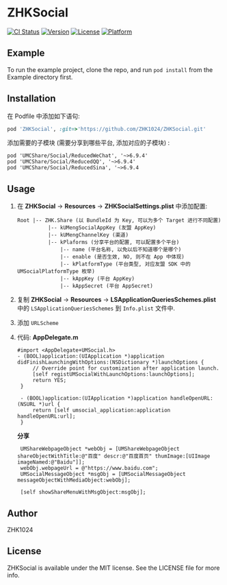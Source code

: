 # ZHKSocial

[![CI Status](https://img.shields.io/travis/389914070@qq.com/ZHKSocial.svg?style=flat)](https://travis-ci.org/389914070@qq.com/ZHKSocial)
[![Version](https://img.shields.io/cocoapods/v/ZHKSocial.svg?style=flat)](https://cocoapods.org/pods/ZHKSocial)
[![License](https://img.shields.io/cocoapods/l/ZHKSocial.svg?style=flat)](https://cocoapods.org/pods/ZHKSocial)
[![Platform](https://img.shields.io/cocoapods/p/ZHKSocial.svg?style=flat)](https://cocoapods.org/pods/ZHKSocial)

## Example

To run the example project, clone the repo, and run `pod install` from the Example directory first.

## Installation

在 Podfile 中添加如下语句:

```ruby
pod 'ZHKSocial', :git=>'https://github.com/ZHK1024/ZHKSocial.git'
```

添加需要的子模块 (需要分享到哪些平台, 添加对应的子模块) :
```
pod 'UMCShare/Social/ReducedWeChat', '~>6.9.4'
pod 'UMCShare/Social/ReducedQQ', '~>6.9.4'
pod 'UMCShare/Social/ReducedSina', '~>6.9.4
```
## Usage

1. 在 **ZHKSocial** -> **Resources** -> **ZHKSocialSettings.plist** 中添加配置:

	```
	Root |-- ZHK.Share (以 BundleId 为 Key, 可以为多个 Target 进行不同配置)
	          |-- kUMengSocialAppKey (友盟 AppKey)
	          |-- kUMengChannelKey (渠道)
	          |-- kPlaforms (分享平台的配置, 可以配置多个平台)
	              |-- name (平台名称, 以免以后不知道哪个是哪个)
	              |-- enable (是否生效, NO, 则不在 App 中体现)
	              |-- kPlatformType (平台类型, 对应友盟 SDK 中的 UMSocialPlatformType 枚举)
	              |-- kAppKey (平台 AppKey)
	              |-- kAppSecret (平台 AppSecret)
	```

2. 复制 **ZHKSocial** -> **Resources** -> **LSApplicationQueriesSchemes.plist** 中的 `LSApplicationQueriesSchemes` 到 `Info.plist` 文件中.
3. 添加 `URLScheme`
4. 代码:
   **AppDelegate.m**
   
   ```
   #import <AppDelegate+UMSocial.h>
   - (BOOL)application:(UIApplication *)application didFinishLaunchingWithOptions:(NSDictionary *)launchOptions {
        // Override point for customization after application launch.
	    [self registUMSocialWithLaunchOptions:launchOptions];
	    return YES;
	}

	- (BOOL)application:(UIApplication *)application handleOpenURL:(NSURL *)url {
	    return [self umsocial_application:application handleOpenURL:url];
	}

   ```
   
   **分享**
   ```
    UMShareWebpageObject *webObj = [UMShareWebpageObject shareObjectWithTitle:@"百度" descr:@"百度首页" thumImage:[UIImage imageNamed:@"Baidu"]];
    webObj.webpageUrl = @"https://www.baidu.com";
    UMSocialMessageObject *msgObj = [UMSocialMessageObject messageObjectWithMediaObject:webObj];
    
    [self showShareMenuWithMsgObject:msgObj];
   ```

## Author

ZHK1024

## License

ZHKSocial is available under the MIT license. See the LICENSE file for more info.


